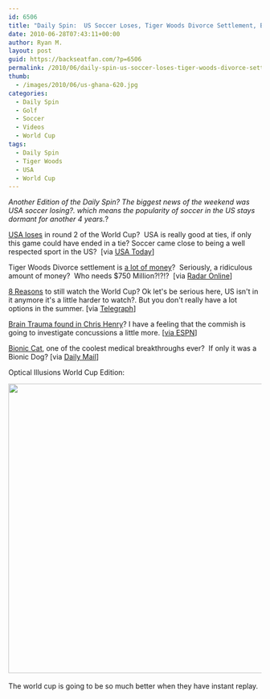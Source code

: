 ```yaml
---
id: 6506
title: "Daily Spin:  US Soccer Loses, Tiger Woods Divorce Settlement, Bionic Cat"
date: 2010-06-28T07:43:11+00:00
author: Ryan M.
layout: post
guid: https://backseatfan.com/?p=6506
permalink: /2010/06/daily-spin-us-soccer-loses-tiger-woods-divorce-settlement-bionic-cat/
thumb:
  - /images/2010/06/us-ghana-620.jpg
categories:
  - Daily Spin
  - Golf
  - Soccer
  - Videos
  - World Cup
tags:
  - Daily Spin
  - Tiger Woods
  - USA
  - World Cup
---
```


<div class="entry">
  <p>
    <em>Another Edition of the Daily Spin? The biggest news of the weekend was USA soccer losing?. which means the popularity of soccer in the US stays dormant for another 4 years.</em>?
  </p>

  <p>
    <a href="http://www.usatoday.com/sports/soccer/worldcup/2010-06-27-usa-moves-on-from-defeat_N.htm">USA loses</a> in round 2 of the World Cup?  USA is really good at ties, if only this game could have ended in a tie? Soccer came close to being a well respected sport in the US?  [via <a href="http://www.usatoday.com/sports/soccer/worldcup/2010-06-27-usa-moves-on-from-defeat_N.htm">USA Today</a>]
  </p>

  <p>
    Tiger Woods Divorce settlement is <a href="http://www.radaronline.com/exclusives/2010/06/exclusive-tiger-woods-final-divorce-settlement-about-be-signed">a lot of money</a>?  Seriously, a ridiculous amount of money?  Who needs $750 Million?!?!?  [via <a href="http://www.radaronline.com/exclusives/2010/06/exclusive-tiger-woods-final-divorce-settlement-about-be-signed">Radar Online</a>]
  </p>

  <p>
    <a href="http://www.telegraph.co.uk/sport/football/world-cup-2010/7858958/World-Cup-2010-eight-reasons-to-still-watch.html">8 Reasons</a> to still watch the World Cup? Ok let's be serious here, US isn't in it anymore it's a little harder to watch?. But you don't really have a lot options in the summer. [via <a href="http://www.telegraph.co.uk/sport/football/world-cup-2010/7858958/World-Cup-2010-eight-reasons-to-still-watch.html">Telegraph</a>]
  </p>

  <p>
    <a href="http://sports.espn.go.com/nfl/news/story?id=5333971">Brain Trauma found in Chris Henry</a>? I have a feeling that the commish is going to investigate concussions a little more. [<a href="http://sports.espn.go.com/nfl/news/story?id=5333971">via ESPN</a>]
  </p>

  <p>
    <a href="http://www.dailymail.co.uk/sciencetech/article-1289281/Oscar-bionic-cat-pioneering-surgery-gave-TWO-false-legs.html">Bionic Cat</a>, one of the coolest medical breakthroughs ever?  If only it was a Bionic Dog? [via <a href="http://www.dailymail.co.uk/sciencetech/article-1289281/Oscar-bionic-cat-pioneering-surgery-gave-TWO-false-legs.html">Daily Mail</a>]
  </p>

  <p>
  </p>

  <p>
    Optical Illusions World Cup Edition:
  </p>

  <p>
    <img class="size-full wp-image-6507 alignnone" title="optical illusions" src="/images/2010/06/optical-illusions.png" alt="" width="614" height="576" srcset="/images/2010/06/optical-illusions.png 1024w, /images/2010/06/optical-illusions-300x281.png 300w" sizes="(max-width: 614px) 100vw, 614px" />
  </p>

  <p>
    The world cup is going to be so much better when they have instant replay.
  </p>
</div>
